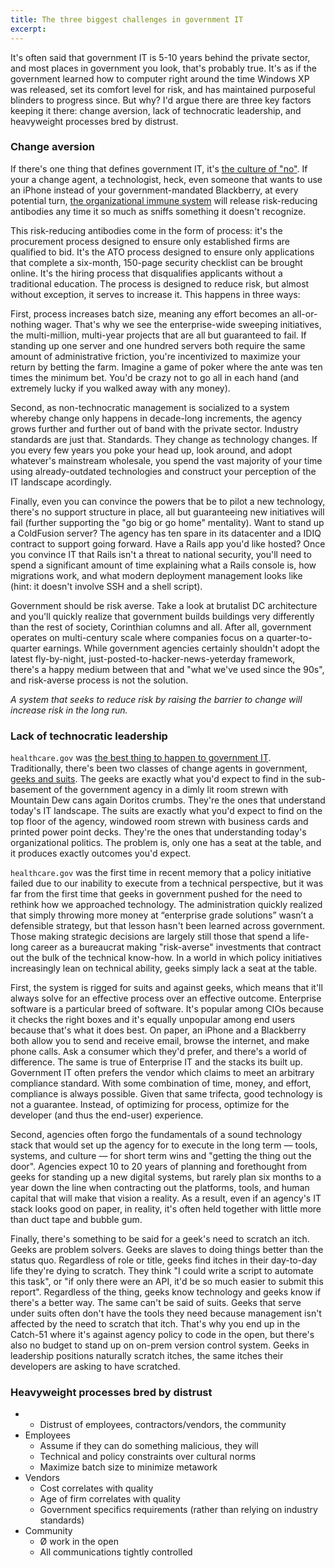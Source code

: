 ```yaml
---
title: The three biggest challenges in government IT
excerpt:
---
```


It's often said that government IT is 5-10 years behind the private sector, and most places in government you look, that's probably true. It's as if the government learned how to computer right around the time Windows XP was released, set its comfort level for risk, and has maintained purposeful blinders to progress since. But why? I'd argue there are three key factors keeping it there: change aversion, lack of technocratic leadership, and heavyweight processes bred by distrust.

### Change aversion

If there's one thing that defines government IT, it's [the culture of "no"](http://blog.dobt.co/2015/02/24/culture-of-no/). If your a change agent, a technologist, heck, even someone that wants to use an iPhone instead of your government-mandated Blackberry, at every potential turn, [the organizational immune system](http://ben.balter.com/2014/03/21/want-to-innovate-in-government-focus-on-culture/#bureaucracy-is-an-organism) will release risk-reducing antibodies any time it so much as sniffs something it doesn't recognize.

This risk-reducing antibodies come in the form of process: it's the procurement process designed to ensure only established firms are qualified to bid. It's the ATO process designed to ensure only applications that complete a six-month, 150-page security checklist can be brought online. It's the hiring process that disqualifies applicants without a traditional education. The process is designed to reduce risk, but almost without exception, it serves to increase it. This happens in three ways:

First, process increases batch size, meaning any effort becomes an all-or-nothing wager. That's why we see the enterprise-wide sweeping initiatives, the multi-million, multi-year projects that are all but guaranteed to fail. If standing up one server and one hundred servers both require the same amount of administrative friction, you're incentivized to maximize your return by betting the farm. Imagine a game of poker where the ante was ten times the minimum bet. You'd be crazy not to go all in each hand (and extremely lucky if you walked away with any money).

Second, as non-technocratic management is socialized to a system whereby change only happens in decade-long increments, the agency grows further and further out of band with the private sector. Industry standards are just that. Standards. They change as technology changes. If you every few years you poke your head up, look around, and adopt whatever's mainstream wholesale, you spend the vast majority of your time using already-outdated technologies and construct your perception of the IT landscape acordingly.

Finally, even you can convince the powers that be to pilot a new technology, there's no support structure in place, all but guaranteeing new initiatives will fail (further supporting the "go big or go home" mentality). Want to stand up a ColdFusion server? The agency has ten spare in its datacenter and a IDIQ contract to support going forward. Have a Rails app you'd like hosted? Once you convince IT that Rails isn't a threat to national security, you'll need to spend a significant amount of time explaining what a Rails console is, how migrations work, and what modern deployment management looks like (hint: it doesn't involve SSH and a shell script).

Government should be risk averse. Take a look at brutalist DC architecture and you'll quickly realize that government builds buildings very differently than the rest of society, Corinthian columns and all. After all, government operates on multi-century scale where companies focus on a quarter-to-quarter earnings. While government agencies certainly shouldn't adopt the latest fly-by-night, just-posted-to-hacker-news-yeterday framework, there's a happy medium between that and "what we've used since the 90s", and risk-averse process is not the solution.

*A system that seeks to reduce risk by raising the barrier to change will increase risk in the long run.*

### Lack of technocratic leadership

`healthcare.gov` was [the best thing to happen to government IT](http://ben.balter.com/2015/04/22/the-difference-between-18f-and-usds/#the-healthcaregov-wakeup-call). Traditionally, there's been two classes of change agents in government, [geeks and suits](http://ben.balter.com/2014/12/18/geeks-and-suits/). The geeks are exactly what you'd expect to find in the sub-basement of the government agency in a dimly lit room strewn with Mountain Dew cans again Doritos crumbs. They're the ones that understand today's IT landscape. The suits are exactly what you'd expect to find on the top floor of the agency, windowed room strewn with business cards and printed power point decks. They're the ones that understanding today's organizational politics. The problem is, only one has a seat at the table, and it produces exactly outcomes you'd expect.

`healthcare.gov` was the first time in recent memory that a policy initiative failed due to our inability to execute from a technical perspective, but it was far from the first time that geeks in government pushed for the need to rethink how we approached technology. The administration quickly realized that simply throwing more money at “enterprise grade solutions” wasn’t a defensible strategy, but that lesson hasn't been learned across government. Those making strategic decisions are largely still those that spend a life-long career as a bureaucrat making "risk-averse" investments that contract out the bulk of the technical know-how. In a world in which policy initiatives increasingly lean on technical ability, geeks simply lack a seat at the table.

First, the system is rigged for suits and against geeks, which means that it'll always solve for an effective process over an effective outcome. Enterprise software is a particular breed of software. It's popular among CIOs because it checks the right boxes and it's equally unpopular among end users because that's what it does best. On paper, an iPhone and a Blackberry both allow you to send and receive email, browse the internet, and make phone calls. Ask a consumer which they'd prefer, and there's a world of difference. The same is true of Enterprise IT and the stacks its built up. Government IT often prefers the vendor which claims to meet an arbitrary compliance standard. With some combination of time, money, and effort, compliance is always possible. Given that same trifecta, good technology is not a guarantee. Instead, of optimizing for process, optimize for the developer (and thus the end-user) experience.

Second, agencies often forgo the fundamentals of a sound technology stack that would set up the agency for to execute in the long term — tools, systems, and culture — for short term wins and "getting the thing out the door". Agencies expect 10 to 20 years of planning and forethought from geeks for standing up a new digital systems, but rarely plan six months to a year down the line when contracting out the platforms, tools, and human capital that will make that vision a reality. As a result, even if an agency's IT stack looks good on paper, in reality, it's often held together with little more than duct tape and bubble gum.

Finally, there's something to be said for a geek's need to scratch an itch. Geeks are problem solvers. Geeks are slaves to doing things better than the status quo. Regardless of role or title, geeks find itches in their day-to-day life they're dying to scratch. They think "I could write a script to automate this task", or "if only there were an API, it'd be so much easier to submit this report". Regardless of the thing, geeks know technology and geeks know if there's a better way. The same can't be said of suits. Geeks that serve under suits often don't have the tools they need because management isn't affected by the need to scratch that itch. That's why you end up in the Catch-51 where it's against agency policy to code in the open, but there's also no budget to stand up on on-prem version control system. Geeks in leadership positions naturally scratch itches, the same itches their developers are asking to have scratched.

### Heavyweight processes bred by distrust

  *   * Distrust of employees, contractors/vendors, the community
  * Employees
    * Assume if they can do something malicious, they will
    * Technical and policy constraints over cultural norms
    * Maximize batch size to minimize metawork
  * Vendors
    * Cost correlates with quality
    * Age of firm correlates with quality
    * Government specifics requirements (rather than relying on industry standards)
  * Community
    * Ø work in the open
    * All communications tightly controlled
